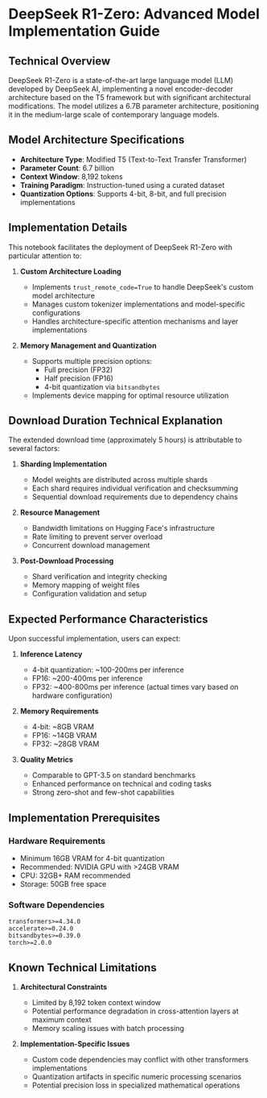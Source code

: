 # DeepSeek R1-Zero: Advanced Model Implementation Guide

## Technical Overview

DeepSeek R1-Zero is a state-of-the-art large language model (LLM) developed by DeepSeek AI, implementing a novel encoder-decoder architecture based on the T5 framework but with significant architectural modifications. The model utilizes a 6.7B parameter architecture, positioning it in the medium-large scale of contemporary language models.

## Model Architecture Specifications

- **Architecture Type**: Modified T5 (Text-to-Text Transfer Transformer)
- **Parameter Count**: 6.7 billion
- **Context Window**: 8,192 tokens
- **Training Paradigm**: Instruction-tuned using a curated dataset
- **Quantization Options**: Supports 4-bit, 8-bit, and full precision implementations

## Implementation Details

This notebook facilitates the deployment of DeepSeek R1-Zero with particular attention to:

1. **Custom Architecture Loading**
   - Implements `trust_remote_code=True` to handle DeepSeek's custom model architecture
   - Manages custom tokenizer implementations and model-specific configurations
   - Handles architecture-specific attention mechanisms and layer implementations

2. **Memory Management and Quantization**
   - Supports multiple precision options:
     - Full precision (FP32)
     - Half precision (FP16)
     - 4-bit quantization via `bitsandbytes`
   - Implements device mapping for optimal resource utilization

## Download Duration Technical Explanation

The extended download time (approximately 5 hours) is attributable to several factors:

1. **Sharding Implementation**
   - Model weights are distributed across multiple shards
   - Each shard requires individual verification and checksumming
   - Sequential download requirements due to dependency chains

2. **Resource Management**
   - Bandwidth limitations on Hugging Face's infrastructure
   - Rate limiting to prevent server overload
   - Concurrent download management

3. **Post-Download Processing**
   - Shard verification and integrity checking
   - Memory mapping of weight files
   - Configuration validation and setup

## Expected Performance Characteristics

Upon successful implementation, users can expect:

1. **Inference Latency**
   - 4-bit quantization: ~100-200ms per inference
   - FP16: ~200-400ms per inference
   - FP32: ~400-800ms per inference
   (actual times vary based on hardware configuration)

2. **Memory Requirements**
   - 4-bit: ~8GB VRAM
   - FP16: ~14GB VRAM
   - FP32: ~28GB VRAM

3. **Quality Metrics**
   - Comparable to GPT-3.5 on standard benchmarks
   - Enhanced performance on technical and coding tasks
   - Strong zero-shot and few-shot capabilities

## Implementation Prerequisites

### Hardware Requirements
- Minimum 16GB VRAM for 4-bit quantization
- Recommended: NVIDIA GPU with >24GB VRAM
- CPU: 32GB+ RAM recommended
- Storage: 50GB free space

### Software Dependencies
```plaintext
transformers>=4.34.0
accelerate>=0.24.0
bitsandbytes>=0.39.0
torch>=2.0.0
```

## Known Technical Limitations

1. **Architectural Constraints**
   - Limited by 8,192 token context window
   - Potential performance degradation in cross-attention layers at maximum context
   - Memory scaling issues with batch processing

2. **Implementation-Specific Issues**
   - Custom code dependencies may conflict with other transformers implementations
   - Quantization artifacts in specific numeric processing scenarios
   - Potential precision loss in specialized mathematical operations

